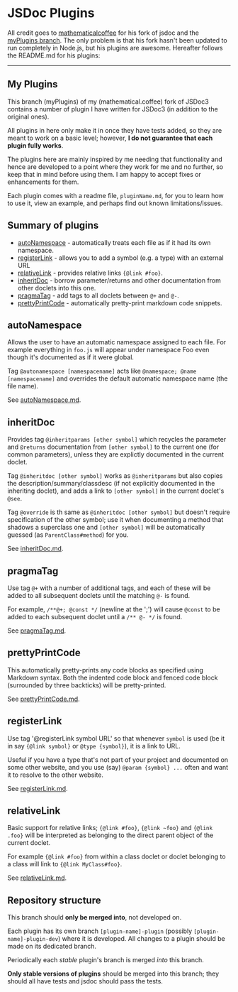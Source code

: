 JSDoc Plugins
=========================

All credit goes to [mathematicalcoffee](https://github.com/mathematicalcoffee) for his fork of jsdoc and the [myPlugins branch](https://github.com/mathematicalcoffee/jsdoc/tree/myPlugins).  The only problem is that his fork hasn't been updated to run completely in Node.js, but his plugins are awesome.  Hereafter follows the README.md for his plugins:

--------------------------

My Plugins
----

This branch (myPlugins) of my (mathematical.coffee) fork of JSDoc3 contains
a number of plugin I have written for JSDoc3 (in addition to the original
ones).

All plugins in here only make it in once they have tests added, so they are
meant to work on a basic level; however, **I do not guarantee that each plugin
fully works**.

The plugins here are mainly inspired by me needing that functionality and hence
are developed to a point where they work for me and no further, so keep that
in mind before using them. I am happy to accept fixes or enhancements for them.

Each plugin comes with a readme file, `pluginName.md`, for you to learn
how to use it, view an example, and perhaps find out known limitations/issues.

Summary of plugins
-----

* [autoNamespace](#autonamespace) - automatically treats each file as if it had its own namespace.
* [registerLink](#registerlink) - allows you to add a symbol (e.g. a type) with an external URL
* [relativeLink](#relativelink) - provides relative links `{@link #foo}`.
* [inheritDoc](#inheritdoc) - borrow parameter/returns and other documentation from other doclets into this one.
* [pragmaTag](#pragmatag) - add tags to all doclets between `@+` and `@-`.
* [prettyPrintCode](#prettyPrintCode) - automatically pretty-print markdown code snippets.

## autoNamespace
Allows the user to have an automatic namespace assigned to each file.
For example everything in `foo.js` will appear under namespace Foo even though
it's documented as if it were global.

Tag `@autonamespace [namespacename]` acts like `@namespace; @name [namespacename]`
and overrides the default automatic namespace name (the file name).

See [autoNamespace.md](./autoNamespace.md).

## inheritDoc
Provides tag `@inheritparams [other symbol]` which recycles the parameter and `@returns`
documentation from `[other symbol]` to the current one (for common parameters),
unless they are explictly documented in the current doclet.

Tag `@inheritdoc [other symbol]` works as `@inheritparams` but also copies the
description/summary/classdesc (if not explicitly documented in the inheriting
doclet), and adds a link to `[other symbol]` in the current doclet's `@see`.

Tag `@override` is th same as `@inheritdoc [other symbol]` but doesn't require
specification of the other symbol; use it when documenting a method that
shadows a superclass one and `[other symbol]` will be automatically guessed
(as `ParentClass#method`) for you.

See [inheritDoc.md](./inheritDoc.md).

## pragmaTag
Use tag `@+` with a number of additional tags, and each of these will be added
to all subsequent doclets until the matching `@-` is found.

For example, `/**@+; @const */` (newline at the ';')
will cause `@const` to be added to each subsequent doclet until a `/** @- */`
is found.

See [pragmaTag.md](./pragmaTag.md).

## prettyPrintCode
This automatically pretty-prints any code blocks as specified using Markdown syntax.
Both the indented code block and fenced code block (surrounded by three backticks) will be pretty-printed.

See [prettyPrintCode.md](./prettyPrintCode.md).

## registerLink
Use tag '@registerLink symbol URL' so that whenever `symbol` is used
(be it in say `{@link symbol}` or `@type {symbol}`), it is a link to URL.

Useful if you have a type that's not part of your project and documented on some
other website, and you use (say) `@param {symbol} ...` often and want it to
resolve to the other website.

See [registerLink.md](./registerLink.md).

## relativeLink
Basic support for relative links; `{@link #foo}`, `{@link ~foo}` and
`{@link .foo}` will be interpreted as belonging to the direct parent object
of the current doclet.

For example `{@link #foo}` from within a class doclet or doclet belonging to
a class will link to `{@link MyClass#foo}`.

See [relativeLink.md](./relativeLinks.md).

Repository structure
-----
This branch should **only be merged into**, not developed on.

Each plugin has its own branch `[plugin-name]-plugin` (possibly
`[plugin-name]-plugin-dev`) where it is developed. All changes to a plugin
should be made on its dedicated branch.

Periodically each *stable* plugin's branch is merged *into* this branch.

**Only stable versions of plugins** should be merged into this branch; they
should all have tests and jsdoc should pass the tests.
